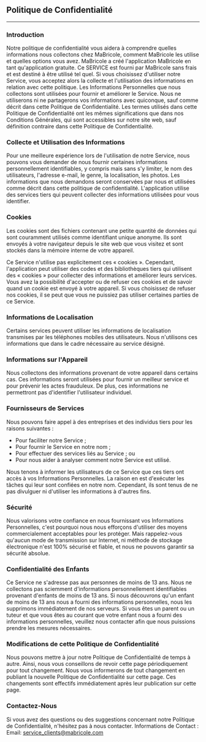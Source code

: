 ## Politique de Confidentialité

----------------

### Introduction  
Notre politique de confidentialité vous aidera à comprendre quelles informations nous collectons chez MaBricole, comment MaBricole les utilise et quelles options vous avez.
MaBricole a créé l'application MaBricole en tant qu'application gratuite. Ce SERVICE est fourni par MaBricole sans frais et est destiné à être utilisé tel quel.
Si vous choisissez d'utiliser notre Service, vous acceptez alors la collecte et l'utilisation des informations en relation avec cette politique. Les Informations Personnelles que nous collectons sont utilisées pour fournir et améliorer le Service. Nous ne utiliserons ni ne partagerons vos informations avec quiconque, sauf comme décrit dans cette Politique de Confidentialité.
Les termes utilisés dans cette Politique de Confidentialité ont les mêmes significations que dans nos Conditions Générales, qui sont accessibles sur notre site web, sauf définition contraire dans cette Politique de Confidentialité.

### Collecte et Utilisation des Informations
Pour une meilleure expérience lors de l'utilisation de notre Service, nous pouvons vous demander de nous fournir certaines informations personnellement identifiables, y compris mais sans s'y limiter, le nom des utilisateurs, l'adresse e-mail, le genre, la localisation, les photos. Les informations que nous demandons seront conservées par nous et utilisées comme décrit dans cette politique de confidentialité.
L'application utilise des services tiers qui peuvent collecter des informations utilisées pour vous identifier.

### Cookies  
Les cookies sont des fichiers contenant une petite quantité de données qui sont couramment utilisés comme identifiant unique anonyme. Ils sont envoyés à votre navigateur depuis le site web que vous visitez et sont stockés dans la mémoire interne de votre appareil.

Ce Service n'utilise pas explicitement ces « cookies ». Cependant, l'application peut utiliser des codes et des bibliothèques tiers qui utilisent des « cookies » pour collecter des informations et améliorer leurs services. Vous avez la possibilité d'accepter ou de refuser ces cookies et de savoir quand un cookie est envoyé à votre appareil. Si vous choisissez de refuser nos cookies, il se peut que vous ne puissiez pas utiliser certaines parties de ce Service.

### Informations de Localisation  
Certains services peuvent utiliser les informations de localisation transmises par les téléphones mobiles des utilisateurs. Nous n'utilisons ces informations que dans le cadre nécessaire au service désigné.

### Informations sur l'Appareil  
Nous collectons des informations provenant de votre appareil dans certains cas. Ces informations seront utilisées pour fournir un meilleur service et pour prévenir les actes frauduleux. De plus, ces informations ne permettront pas d'identifier l'utilisateur individuel.

### Fournisseurs de Services  
Nous pouvons faire appel à des entreprises et des individus tiers pour les raisons suivantes :
* Pour faciliter notre Service ;
* Pour fournir le Service en notre nom ;
* Pour effectuer des services liés au Service ; ou
* Pour nous aider à analyser comment notre Service est utilisé.

Nous tenons à informer les utilisateurs de ce Service que ces tiers ont accès à vos Informations Personnelles. La raison en est d'exécuter les tâches qui leur sont confiées en notre nom. Cependant, ils sont tenus de ne pas divulguer ni d'utiliser les informations à d'autres fins.

### Sécurité  
Nous valorisons votre confiance en nous fournissant vos Informations Personnelles, c'est pourquoi nous nous efforçons d'utiliser des moyens commercialement acceptables pour les protéger. Mais rappelez-vous qu'aucun mode de transmission sur Internet, ni méthode de stockage électronique n'est 100% sécurisé et fiable, et nous ne pouvons garantir sa sécurité absolue.

### Confidentialité des Enfants  
Ce Service ne s'adresse pas aux personnes de moins de 13 ans. Nous ne collectons pas sciemment d'informations personnellement identifiables provenant d'enfants de moins de 13 ans. Si nous découvrons qu'un enfant de moins de 13 ans nous a fourni des informations personnelles, nous les supprimons immédiatement de nos serveurs. Si vous êtes un parent ou un tuteur et que vous êtes au courant que votre enfant nous a fourni des informations personnelles, veuillez nous contacter afin que nous puissions prendre les mesures nécessaires.

### Modifications de cette Politique de Confidentialité  
Nous pouvons mettre à jour notre Politique de Confidentialité de temps à autre. Ainsi, nous vous conseillons de revoir cette page périodiquement pour tout changement. Nous vous informerons de tout changement en publiant la nouvelle Politique de Confidentialité sur cette page. Ces changements sont effectifs immédiatement après leur publication sur cette page.

### Contactez-Nous  
Si vous avez des questions ou des suggestions concernant notre Politique de Confidentialité, n'hésitez pas à nous contacter.
Informations de Contact :
Email: service_clients@mabricole.com 
